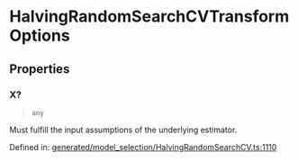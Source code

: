 # HalvingRandomSearchCVTransformOptions

## Properties

### X?

> `any`

Must fulfill the input assumptions of the underlying estimator.

Defined in:  [generated/model\_selection/HalvingRandomSearchCV.ts:1110](https://github.com/transitive-bullshit/scikit-learn-ts/blob/122b3c0/packages/sklearn/src/generated/model_selection/HalvingRandomSearchCV.ts#L1110)
